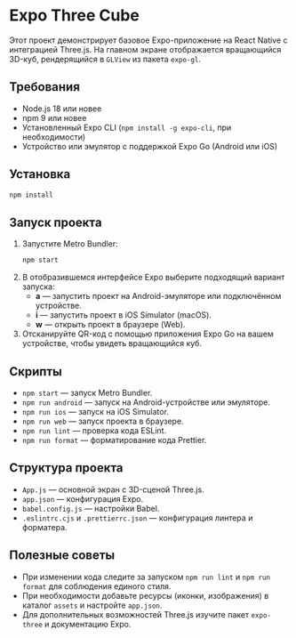 # Expo Three Cube

Этот проект демонстрирует базовое Expo-приложение на React Native с интеграцией Three.js. На главном экране отображается вращающийся 3D-куб, рендерящийся в `GLView` из пакета `expo-gl`.

## Требования

- Node.js 18 или новее
- npm 9 или новее
- Установленный Expo CLI (`npm install -g expo-cli`, при необходимости)
- Устройство или эмулятор с поддержкой Expo Go (Android или iOS)

## Установка

```bash
npm install
```

## Запуск проекта

1. Запустите Metro Bundler:
   ```bash
   npm start
   ```
2. В отобразившемся интерфейсе Expo выберите подходящий вариант запуска:
   - **a** — запустить проект на Android-эмуляторе или подключённом устройстве.
   - **i** — запустить проект в iOS Simulator (macOS).
   - **w** — открыть проект в браузере (Web).
3. Отсканируйте QR-код с помощью приложения Expo Go на вашем устройстве, чтобы увидеть вращающийся куб.

## Скрипты

- `npm start` — запуск Metro Bundler.
- `npm run android` — запуск на Android-устройстве или эмуляторе.
- `npm run ios` — запуск на iOS Simulator.
- `npm run web` — запуск проекта в браузере.
- `npm run lint` — проверка кода ESLint.
- `npm run format` — форматирование кода Prettier.

## Структура проекта

- `App.js` — основной экран с 3D-сценой Three.js.
- `app.json` — конфигурация Expo.
- `babel.config.js` — настройки Babel.
- `.eslintrc.cjs` и `.prettierrc.json` — конфигурация линтера и форматера.

## Полезные советы

- При изменении кода следите за запуском `npm run lint` и `npm run format` для соблюдения единого стиля.
- При необходимости добавьте ресурсы (иконки, изображения) в каталог `assets` и настройте `app.json`.
- Для дополнительных возможностей Three.js изучите пакет `expo-three` и документацию Expo.
